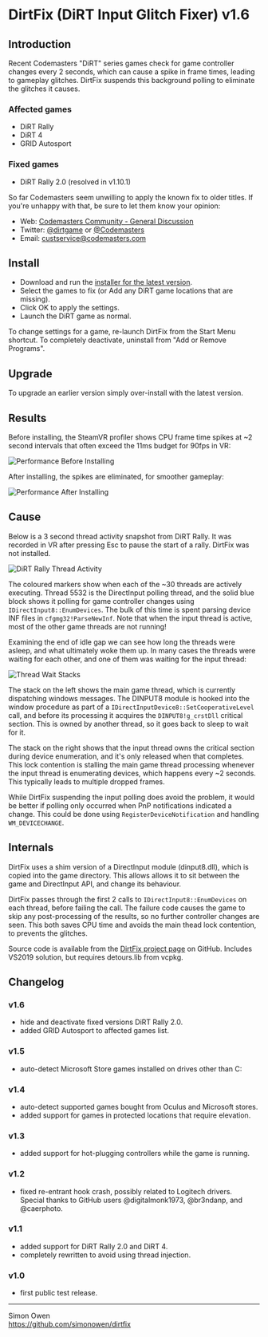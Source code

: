 # DirtFix (DiRT Input Glitch Fixer) v1.6

## Introduction

Recent Codemasters "DiRT" series games check for game controller changes every
2 seconds, which can cause a spike in frame times, leading to gameplay glitches.
DirtFix suspends this background polling to eliminate the glitches it causes.

### Affected games
- DiRT Rally
- DiRT 4
- GRID Autosport

### Fixed games
- DiRT Rally 2.0 (resolved in v1.10.1)

So far Codemasters seem unwilling to apply the known fix to older titles. If
you're unhappy with that, be sure to let them know your opinion:

- Web: [Codemasters Community - General Discussion](https://forums.codemasters.com/forum/16-general-discussion/)
- Twitter: [@dirtgame](https://twitter.com/dirtgame) or [@Codemasters](https://twitter.com/Codemasters)
- Email: [custservice@codemasters.com](mailto:custservice@codemasters.com)

## Install

- Download and run the [installer for the latest version](https://github.com/simonowen/dirtfix/releases/latest).
- Select the games to fix (or Add any DiRT game locations that are missing).
- Click OK to apply the settings.
- Launch the DiRT game as normal.

To change settings for a game, re-launch DirtFix from the Start Menu shortcut.
To completely deactivate, uninstall from "Add or Remove Programs".

## Upgrade

To upgrade an earlier version simply over-install with the latest version.

## Results

Before installing, the SteamVR profiler shows CPU frame time spikes at ~2 second
intervals that often exceed the 11ms budget for 90fps in VR:

![Performance Before Installing](images/before.png)

After installing, the spikes are eliminated, for smoother gameplay:

![Performance After Installing](images/after.png)

## Cause

Below is a 3 second thread activity snapshot from DiRT Rally. It was recorded in
VR after pressing Esc to pause the start of a rally. DirtFix was not installed.

![DiRT Rally Thread Activity](images/thread_activity.png)

The coloured markers show when each of the ~30 threads are actively executing.
Thread 5532 is the DirectInput polling thread, and the solid blue block shows
it polling for game controller changes using `IDirectInput8::EnumDevices`. The
bulk of this time is spent parsing device INF files in `cfgmg32!ParseNewInf`.
Note that when the input thread is active, most of the other game threads are
not running!

Examining the end of idle gap we can see how long the threads were asleep, and
what ultimately woke them up. In many cases the threads were waiting for each
other, and one of them was waiting for the input thread:

![Thread Wait Stacks](images/thread_wait.png)

The stack on the left shows the main game thread, which is currently dispatching
windows messages. The DINPUT8 module is hooked into the window procedure as part
of a `IDirectInputDevice8::SetCooperativeLevel` call, and before its processing
it acquires the `DINPUT8!g_crstDll` critical section. This is owned by another
thread, so it goes back to sleep to wait for it.

The stack on the right shows that the input thread owns the critical section
during device enumeration, and it's only released when that completes. This lock
contention is stalling the main game thread processing whenever the input thread
is enumerating devices, which happens every ~2 seconds. This typically leads to
multiple dropped frames.

While DirtFix suspending the input polling does avoid the problem, it would be
better if polling only occurred when PnP notifications indicated a change. This
could be done using `RegisterDeviceNotification` and handling `WM_DEVICECHANGE`.

## Internals

DirtFix uses a shim version of a DirectInput module (dinput8.dll), which is
copied into the game directory. This allows allows it to sit between the game
and DirectInput API, and change its behaviour.

DirtFix passes through the first 2 calls to `IDirectInput8::EnumDevices` on each
thread, before failing the call. The failure code causes the game to skip any
post-processing of the results, so no further controller changes are seen. This
both saves CPU time and avoids the main thead lock contention, to prevents the
glitches.

Source code is available from the [DirtFix project page](https://github.com/simonowen/dirtfix)
on GitHub. Includes VS2019 solution, but requires detours.lib from vcpkg.

## Changelog

### v1.6
- hide and deactivate fixed versions DiRT Rally 2.0.
- added GRID Autosport to affected games list.

### v1.5
- auto-detect Microsoft Store games installed on drives other than C:

### v1.4
- auto-detect supported games bought from Oculus and Microsoft stores.
- added support for games in protected locations that require elevation.

### v1.3
- added support for hot-plugging controllers while the game is running.

### v1.2
- fixed re-entrant hook crash, possibly related to Logitech drivers.  
  Special thanks to GitHub users @digitalmonk1973, @br3ndanp, and @caerphoto.

### v1.1
- added support for DiRT Rally 2.0 and DiRT 4.
- completely rewritten to avoid using thread injection.

### v1.0
- first public test release.

---

Simon Owen  
https://github.com/simonowen/dirtfix
